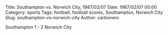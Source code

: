 Title: Southampton vs. Norwich City, 1987/02/07
Date: 1987/02/07 00:00
Category: sports
Tags: football, football scores, Southampton, Norwich City
Slug: southampton-vs-norwich-city
Author: carbonero


Southampton 1 - 2 Norwich City
